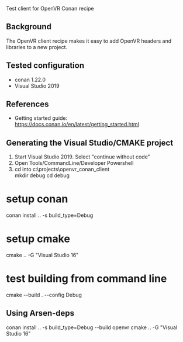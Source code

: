 Test client for OpenVR Conan recipe

## Background
The OpenVR client recipe makes it easy to add OpenVR headers and libraries to a new project.


## Tested configuration
* conan 1.22.0
* Visual Studio 2019 

## References 
* Getting started guide: https://docs.conan.io/en/latest/getting_started.html


## Generating the Visual Studio/CMAKE project
1. Start Visual Studio 2019. Select "continue without code"
2. Open Tools/CommandLine/Developer Powershell
3. cd into c:\projects\openvr_conan_client  
mkdir debug
cd debug
# setup conan
conan install .. -s build_type=Debug
# setup cmake
cmake .. -G "Visual Studio 16" 
# test building from command line
cmake --build . --config Debug


## Using Arsen-deps
conan install .. -s build_type=Debug --build openvr
cmake .. -G "Visual Studio 16" 

 

